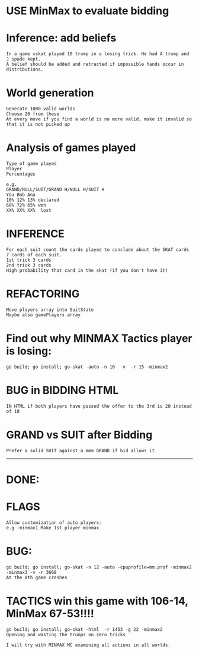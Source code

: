 # USE MinMax to evaluate bidding

# Inference: add beliefs
	In a game xskat played 10 trump in a losing trick. He had A trump and J spade kept. 
	A belief should be added and retracted if impossible hands occur in distributions.



# World generation
	Generate 1000 valid worlds
	Choose 20 from these
	At every move if you find a world is no more valid, make it invalid so that it is not picked up


# Analysis of games played
	Type of game played
	Player
	Percentages

	e.g.
	GRAND/NULL/SUIT/GRAND H/NULL H/SUIT H
	You Bob Ana
	10% 12% 13% declared
	68% 72% 65% won
	XX% XX% XX%  lost

# INFERENCE
	For each suit count the cards played to conclude about the SKAT cards
	7 cards of each suit.
	1st trick 3 cards
	2nd trick 3 cards
	High probability that card in the skat (if you don't have it)

# REFACTORING
	Move players array into SuitState
	Maybe also gamePlayers array

# Find out why MINMAX Tactics player is losing:
	go build; go install; go-skat -auto -n 10  -v  -r 15 -minmax2

# BUG in BIDDING HTML
	IN HTML if both players have passed the offer to the 3rd is 20 instead of 18

# GRAND vs SUIT after Bidding
	Prefer a solid SUIT against a mmm GRAND if bid allows it


-------------------------------------------------------------------------
# DONE:

# FLAGS
	Allow customization of auto players:
	e.g -minmax1 Make 1st player minmax

# BUG:
	go build; go install; go-skat -n 12 -auto -cpuprofile=mm.prof -minmax2 -minmax3 -v -r 3668
	At the 8th game crashes

# TACTICS win this game with 106-14, MinMax 67-53!!!!
	go build; go install; go-skat -html  -r 1453 -g 22 -minmax2
	Opening and wasting the trumps on zero tricks

	I will try with MINMAX MC examining all actions in all worlds.



